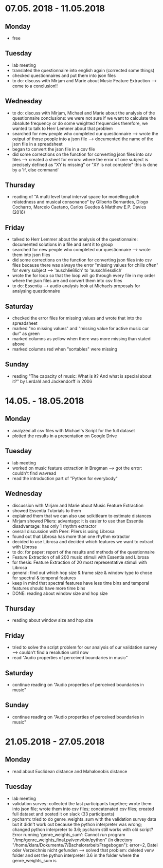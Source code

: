 # 07.05. 2018 - 11.05.2018
## Monday
- free

## Tuesday
- lab meeting
- translated the questionnaire into english again (corrected some things)
- checked questionnaires and put them into json files
- to do: discuss with Mirjam and Marie about Music Feature Extraction --> come to a conclusion!!

## Wednesday
- to do: discuss with Mirjam, Michael and Marie about the analysis of the questionnaire
conclusions: we were not sure if we want to calculate the absolute frequency or do some weighted frequencies
therefore, we wanted to talk to Herr Lemmer about that problem
- searched for new people who completed our questionnaire
--> wrote the output of those people into a json file
--> documented the name of the json file in a spreadsheet
- began to convert the json file in a csv file 
- did some corrections on the function for converting json files into csv files
--> created a sheet for errors: where the error of one subject is precisely defined as "XY is missing" or "XY is not complete"
this is done by a 'if, else command'

## Thursday
- reading of "A multi level tonal interval space for modelling pitch relatedness and musical consonance" by Gilberto Bernardes, Diogo Cocharro, Marcelo Caetano, Carlos Guedes & Matthew E.P. Davies (2016)

## Friday
- talked to Herr Lemmer about the analysis of the questionnaire: documented solutions in a file and sent it to group
- searched for new people who completed our questionnaire
--> wrote them into json files
- did some corrections on the function for converting json files into csv files because there was always the error "missing values for chills often" for every subject
--> 'auschließlich' to 'ausschliesslich'
- wrote the for loop so that the loop will go through every file in my order where the json files are and convert them into csv files
- to do: Essentia --> audio analysis
        look at Michaels proposals for analysing questionnaire

## Saturday
- checked the error files for missing values and wrote that into the spreadsheet
- marked "no missing values" and "missing value for active music cur dur" as green
- marked columns as yellow when there was more missing than stated above
- marked columns red when "sortables" were missing

## Sunday
- reading "The capacity of music: What is it? And what is special about it?" by Lerdahl and Jackendorff in 2006

# 14.05. - 18.05.2018

## Monday
- analyzed all csv files with Michael's Script for the full dataset 
- plotted the results in a presentation on Google Drive

## Tuesday
- lab meeting
- worked on music feature extraction in Bregman
--> got the error: couldn't find wavread
- read the introduction part of "Python for everybody"

## Wednesday
- discussion with Mirjam and Marie about Music Feature Extraction
- showed Essentia Tutorials to them
- explained them that we can also use scikitlearn to estimate distances
- Mirjam showed Pliers: advantage: it is easier to use than Essentia    disadvantage: has only 1 rhythm extractor
- overall discussion with Peer: Pliers is using Librosa
- found out that Librosa has more than one rhythm extractor
- decided to use Librosa and decided which features we want to extract with Librosa
- to do: for paper: report of the results and methods of the questionnaire
- Feature Extraction of all 200 music stimuli with Essentia and Librosa
- for thesis: Feature Extraction of 20 most representative stimuli with Librosa
- general: find out which hop size & frame size & window type to chose for spectral & temporal features
- keep in mind that spectral features have less time bins and temporal features should have more time bins
- DONE: reading about window size and hop size 

## Thursday
- reading about window size and hop size

## Friday
- tried to solve the script problem for our analysis of our validation survey
--> couldn't find a resolution until now
- read "Audio properties of perceived boundaries in music"

## Saturday
- continue reading on "Audio properties of perceived boundaries in music"

## Sunday
- continue reading on "Audio properties of perceived boundaries in music"

# 21.05.2018 - 27.05.2018

## Monday
- read about Euclidean distance and Mahalonobis distance

## Tuesday
- lab meeting
- validation survey: collected the last participants together; wrote them into json file; wrote them into csv files; concatenated csv files; created full dataset and posted it on slack (33 participants)
- pycharm: tried to do genre_weights_sum with the validation survey data but it didn't work out because the python interpreter was wrong; changed python interpreter to 3.6; pycharm still works with old script? Error running 'genre_weights_sum': Cannot run program "/tmp/genre_weights_final.py/venv/bin/python" (in directory "/home/klara/Dokumente/7/Bachelorarbeit/Fragebogen"): error=2, Datei oder Verzeichnis nicht gefunden --> solved that problem: deleted venv folder and set the python interpreter 3.6 in the folder where the genre_weights_sum is

